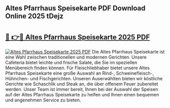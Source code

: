 ## Altes Pfarrhaus Speisekarte PDF Download Online 2025 tDejz

# <h2><a href="http://gc6zm6v.nevu.top/?p=Altes+Pfarrhaus+Speisekarte">🔗 👉🔴 Altes Pfarrhaus Speisekarte 2025 PDF</a></h2>

[![Altes Pfarrhaus Speisekarte 2025 PDF](https://i.imgur.com/dBaPXMq.png)](http://gc6zm6v.nevu.top/?p=Altes+Pfarrhaus+Speisekarte)
Die Altes Pfarrhaus Speisekarte ist eine Wahl zwischen traditionellen und modernen Gerichten. Unsere Cafeteria bietet leichte und frische Salate, die Sie im speziellen Menübereich finden können. Für Fleischliebhaber bietet unsere Altes Pfarrhaus Speisekarte eine große Auswahl an Rind-, Schweinefleisch-, Hühnchen- und Fischgerichten. Unseren Auserwählten bieten wir köstliche Gerichte wie Schaschlik und Steak an, die über offenem Feuer zubereitet werden. Unser Team ist immer bereit, Ihnen bei der Auswahl der Speisen auf der Altes Pfarrhaus Speisekarte zu helfen und Ihnen einen bequemen und angenehmen Service zu bieten.
